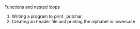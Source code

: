Functions and nested loops
1. Writing a program to print _putchar.
2. Creating an header file and printing the alphabet in lowercase
